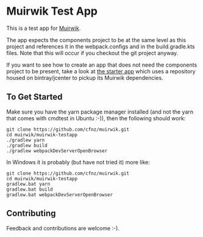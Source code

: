 # Muirwik Test App

This is a test app for [Muirwik](https://github.com/cfnz/muirwik).

The app expects the components project to be at the same level as this project
and references it in the webpack.configs and in the build.gradle.kts files.
Note that this will occur if you checkout the git project anyway.

If you want to see how to create an app that does not need the components project
to be present, take a look at [the starter app](https://github.com/cfnz/muirwik/tree/master/starterapp)
which uses a repository housed on bintray/jcenter to pickup its Muirwik dependencies.

## To Get Started
Make sure you have the yarn package manager installed (and not the yarn that comes with cmdtest in Ubuntu :-)), 
then the following should work:

    git clone https://github.com/cfnz/muirwik.git
    cd muirwik/muirwik-testapp
    ./gradlew yarn
    ./gradlew build
    ./gradlew webpackDevServerOpenBrowser

In Windows it is probably (but have not tried it) more like:

    git clone https://github.com/cfnz/muirwik.git
    cd muirwik/muirwik-testapp
    gradlew.bat yarn
    gradlew.bat build
    gradlew.bat webpackDevServerOpenBrowser

## Contributing
Feedback and contributions are welcome :-). 

